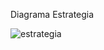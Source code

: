 Diagrama Estrategia



![estrategia](https://user-images.githubusercontent.com/79148564/224087524-3aecd636-928c-4d9c-b502-158637ffa32e.PNG)

